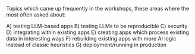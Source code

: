 Topics which came up frequently in the workshops, these areas where the
most often asked about:

A) testing LLM-based apps
B) testing LLMs to be reproducible
C) security
D) integrating within existing apps
E) creating apps which process existing data in interesting ways
F) rebuilding existing apps with more AI logic instead of classic heuristics
G) deployment/running in production
